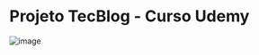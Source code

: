 # Projeto TecBlog - Curso Udemy
![image](https://user-images.githubusercontent.com/83989537/174157163-90407b8a-df6e-4249-b93a-877da9a92a16.png)
